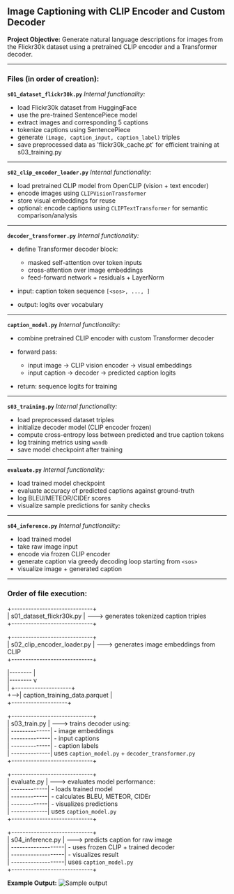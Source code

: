 ## Image Captioning with CLIP Encoder and Custom Decoder

**Project Objective:**
Generate natural language descriptions for images from the Flickr30k dataset using a pretrained CLIP encoder and a Transformer decoder.

---

### Files (in order of creation):

**`s01_dataset_flickr30k.py`**
_Internal functionality:_

- load Flickr30k dataset from HuggingFace
- use the pre-trained SentencePiece model
- extract images and corresponding 5 captions
- tokenize captions using SentencePiece
- generate `(image, caption_input, caption_label)` triples
- save preprocessed data as 'flickr30k_cache.pt' for efficient training at s03_training.py

---

**`s02_clip_encoder_loader.py`**
_Internal functionality:_

- load pretrained CLIP model from OpenCLIP (vision + text encoder)
- encode images using `CLIPVisionTransformer`
- store visual embeddings for reuse
- optional: encode captions using `CLIPTextTransformer` for semantic comparison/analysis

---

**`decoder_transformer.py`**
_Internal functionality:_

- define Transformer decoder block:

  - masked self-attention over token inputs
  - cross-attention over image embeddings
  - feed-forward network + residuals + LayerNorm

- input: caption token sequence `[<sos>, ..., ]`
- output: logits over vocabulary

---

**`caption_model.py`**
_Internal functionality:_

- combine pretrained CLIP encoder with custom Transformer decoder
- forward pass:

  - input image → CLIP vision encoder → visual embeddings
  - input caption → decoder → predicted caption logits

- return: sequence logits for training

---

**`s03_training.py`**
_Internal functionality:_

- load preprocessed dataset triples
- initialize decoder model (CLIP encoder frozen)
- compute cross-entropy loss between predicted and true caption tokens
- log training metrics using `wandb`
- save model checkpoint after training

---

**`evaluate.py`**
_Internal functionality:_

- load trained model checkpoint
- evaluate accuracy of predicted captions against ground-truth
- log BLEU/METEOR/CIDEr scores
- visualize sample predictions for sanity checks

---

**`s04_inference.py`**
_Internal functionality:_

- load trained model
- take raw image input
- encode via frozen CLIP encoder
- generate caption via greedy decoding loop starting from `<sos>`
- visualize image + generated caption

---

### Order of file execution:

+-----------------------------+ <br>
| s01_dataset_flickr30k.py | ---> generates tokenized caption triples<br>
+-----------------------------+<br>

+-----------------------------+<br>
| s02_clip_encoder_loader.py | ---> generates image embeddings from CLIP<br>
+-----------------------------+<br>

|-------- |<br>
|-------- v<br>
| +--------------------+<br>
+-->| caption_training_data.parquet |<br>
+--------------------+<br>

+-----------------------------+<br>
| s03_train.py | ---> trains decoder using:<br>
| --------------| - image embeddings<br>
| --------------| - input captions<br>
| --------------| - caption labels<br>
| --------------| uses `caption_model.py` + `decoder_transformer.py`<br>
+-----------------------------+

+-----------------------------+<br>
| evaluate.py | ---> evaluates model performance:<br>
| -------------| - loads trained model<br>
| -------------| - calculates BLEU, METEOR, CIDEr<br>
| -------------| - visualizes predictions<br>
| -------------| uses `caption_model.py`<br>
+-----------------------------+<br>

+-----------------------------+<br>
| s04_inference.py | ---> predicts caption for raw image<br>
| -------------------| - uses frozen CLIP + trained decoder<br>
| -------------------| - visualizes result<br>
| -------------------| uses `caption_model.py`<br>
+-----------------------------+<br>

**Example Output:**
![Sample output](progress_imgs/inference.png)
